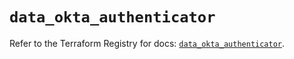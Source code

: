 # `data_okta_authenticator`

Refer to the Terraform Registry for docs: [`data_okta_authenticator`](https://registry.terraform.io/providers/okta/okta/4.8.1/docs/data-sources/authenticator).
